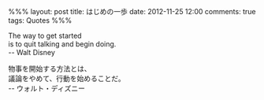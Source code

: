 %%%
layout: post
title: はじめの一歩
date: 2012-11-25 12:00
comments: true
tags: Quotes
%%%

The way to get started<br />
is to quit talking and begin doing.<br />
-- Walt Disney

物事を開始する方法とは、<br />
議論をやめて、行動を始めることだ。<br />
-- ウォルト・ディズニー
